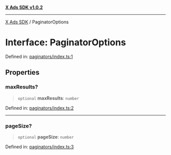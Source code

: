 [**X Ads SDK v1.0.2**](../README.md)

***

[X Ads SDK](../globals.md) / PaginatorOptions

# Interface: PaginatorOptions

Defined in: [paginators/index.ts:1](https://github.com/kage1020/x-ads-sdk/blob/main/src/paginators/index.ts#L1)

## Properties

### maxResults?

> `optional` **maxResults**: `number`

Defined in: [paginators/index.ts:2](https://github.com/kage1020/x-ads-sdk/blob/main/src/paginators/index.ts#L2)

***

### pageSize?

> `optional` **pageSize**: `number`

Defined in: [paginators/index.ts:3](https://github.com/kage1020/x-ads-sdk/blob/main/src/paginators/index.ts#L3)
